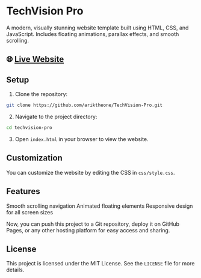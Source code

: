 # TechVision Pro

A modern, visually stunning website template built using HTML, CSS, and JavaScript. Includes floating animations, parallax effects, and smooth scrolling.

## 🌐 [Live Website](https://techvision-pro.onrender.com)

## Setup

1. Clone the repository:

```bash
git clone https://github.com/ariktheone/TechVision-Pro.git
```

2. Navigate to the project directory:

```bash
cd techvision-pro
```

3. Open `index.html` in your browser to view the website.

## Customization

You can customize the website by editing the CSS in `css/style.css`.




## Features
Smooth scrolling navigation
Animated floating elements
Responsive design for all screen sizes


Now, you can push this project to a Git repository, deploy it on GitHub Pages, or any other hosting platform for easy access and sharing.

## License

This project is licensed under the MIT License. See the `LICENSE` file for more details.
